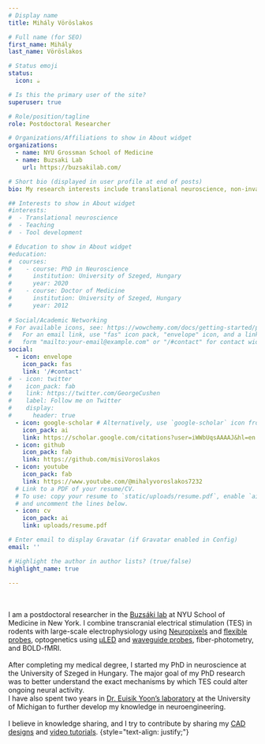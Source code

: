 ```yaml
---
# Display name
title: Mihály Vöröslakos

# Full name (for SEO)
first_name: Mihály
last_name: Vöröslakos

# Status emoji
status:
  icon: ☕️

# Is this the primary user of the site?
superuser: true

# Role/position/tagline
role: Postdoctoral Researcher

# Organizations/Affiliations to show in About widget
organizations:
  - name: NYU Grossman School of Medicine  
  - name: Buzsaki Lab
    url: https://buzsakilab.com/

# Short bio (displayed in user profile at end of posts)
bio: My research interests include translational neuroscience, non-invasive brain stimulation and neuroscience tool development.

## Interests to show in About widget
#interests:
#  - Translational neuroscience
#  - Teaching
#  - Tool development

# Education to show in About widget
#education:
#  courses:
#    - course: PhD in Neuroscience
#      institution: University of Szeged, Hungary
#      year: 2020
#    - course: Doctor of Medicine
#      institution: University of Szeged, Hungary
#      year: 2012
    
# Social/Academic Networking
# For available icons, see: https://wowchemy.com/docs/getting-started/page-builder/#icons
#   For an email link, use "fas" icon pack, "envelope" icon, and a link in the
#   form "mailto:your-email@example.com" or "/#contact" for contact widget.
social:
  - icon: envelope
    icon_pack: fas
    link: '/#contact'
#  - icon: twitter
#    icon_pack: fab
#    link: https://twitter.com/GeorgeCushen
#    label: Follow me on Twitter
#    display:
#      header: true
  - icon: google-scholar # Alternatively, use `google-scholar` icon from `ai` icon pack
    icon_pack: ai
    link: https://scholar.google.com/citations?user=iWWbUqsAAAAJ&hl=en
  - icon: github
    icon_pack: fab
    link: https://github.com/misiVoroslakos
  - icon: youtube
    icon_pack: fab
    link: https://www.youtube.com/@mihalyvoroslakos7232
  # Link to a PDF of your resume/CV.
  # To use: copy your resume to `static/uploads/resume.pdf`, enable `ai` icons in `params.yaml`,
  # and uncomment the lines below.
  - icon: cv
    icon_pack: ai
    link: uploads/resume.pdf

# Enter email to display Gravatar (if Gravatar enabled in Config)
email: ''

# Highlight the author in author lists? (true/false)
highlight_name: true

---
```

</br ></br > I am a postdoctoral researcher in the [Buzsáki lab](https://buzsakilab.com/wp/) at NYU School of Medicine in New York. I combine transcranial electrical stimulation (TES) in rodents with large-scale electrophysiology using [Neuropixels](https://elifesciences.org/articles/65859) and [flexible probes](https://onlinelibrary.wiley.com/doi/10.1002/advs.202207576), optogenetics using [μLED](https://onlinelibrary.wiley.com/doi/full/10.1002/advs.202105414) and [waveguide probes](https://www.nature.com/articles/s41378-018-0009-2), fiber-photometry, and BOLD-fMRI. 
<br>
<br>
After completing my medical degree, I started my PhD in neuroscience at the University of Szeged in Hungary. The major goal of my PhD research was to better understand the exact mechanisms by which TES could alter ongoing neural activity. 
<br>
I have also spent two years in [Dr. Euisik Yoon’s laboratory](https://yoon.eecs.umich.edu/) at the University of Michigan to further develop my knowledge in neuroengineering. 
<br>
<br>
I believe in knowledge sharing, and I try to contribute by sharing my [CAD designs](https://github.com/misiVoroslakos/3D_printed_designs) and [video tutorials](https://www.youtube.com/channel/UCdvYlo8MudbP35X_S4nmQ-A?app=desktop). 
{style="text-align: justify;"}
